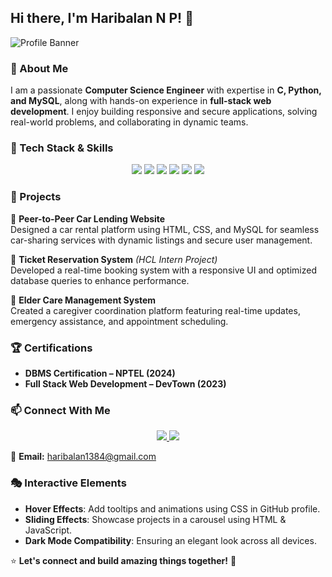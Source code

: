 ## Hi there, I'm Haribalan N P! 👋

![Profile Banner](https://source.unsplash.com/1600x500/?technology,coding)

### 🚀 About Me
I am a passionate **Computer Science Engineer** with expertise in **C, Python, and MySQL**, along with hands-on experience in **full-stack web development**. I enjoy building responsive and secure applications, solving real-world problems, and collaborating in dynamic teams. 

### 🔧 Tech Stack & Skills
<div align="center">
  <img src="https://img.shields.io/badge/C-blue?style=for-the-badge&logo=c&logoColor=white" />
  <img src="https://img.shields.io/badge/Python-yellow?style=for-the-badge&logo=python&logoColor=white" />
  <img src="https://img.shields.io/badge/MySQL-orange?style=for-the-badge&logo=mysql&logoColor=white" />
  <img src="https://img.shields.io/badge/HTML-red?style=for-the-badge&logo=html5&logoColor=white" />
  <img src="https://img.shields.io/badge/CSS-blue?style=for-the-badge&logo=css3&logoColor=white" />
  <img src="https://img.shields.io/badge/JavaScript-yellow?style=for-the-badge&logo=javascript&logoColor=white" />
</div>

### 💼 Projects
🔹 **Peer-to-Peer Car Lending Website**  
Designed a car rental platform using HTML, CSS, and MySQL for seamless car-sharing services with dynamic listings and secure user management.

🔹 **Ticket Reservation System** *(HCL Intern Project)*  
Developed a real-time booking system with a responsive UI and optimized database queries to enhance performance.

🔹 **Elder Care Management System**  
Created a caregiver coordination platform featuring real-time updates, emergency assistance, and appointment scheduling.

### 🏆 Certifications
- **DBMS Certification – NPTEL (2024)**  
- **Full Stack Web Development – DevTown (2023)**  

### 📫 Connect With Me
<div align="center">
  <a href="https://linkedin.com/in/haribalan1384">
    <img src="https://img.shields.io/badge/LinkedIn-blue?style=for-the-badge&logo=linkedin" />
  </a>
  <a href="https://github.com/haribalan001">
    <img src="https://img.shields.io/badge/GitHub-black?style=for-the-badge&logo=github" />
  </a>
</div>

📩 **Email:** haribalan1384@gmail.com  

### 🎭 Interactive Elements
- **Hover Effects**: Add tooltips and animations using CSS in GitHub profile.
- **Sliding Effects**: Showcase projects in a carousel using HTML & JavaScript.
- **Dark Mode Compatibility**: Ensuring an elegant look across all devices.

⭐ **Let's connect and build amazing things together!** 🚀
